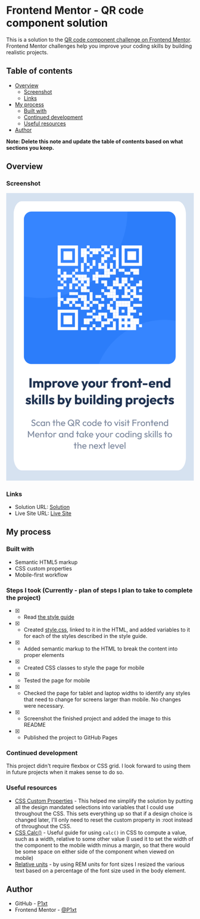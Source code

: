 # Frontend Mentor - QR code component solution

This is a solution to the [QR code component challenge on Frontend Mentor](https://www.frontendmentor.io/challenges/qr-code-component-iux_sIO_H). Frontend Mentor challenges help you improve your coding skills by building realistic projects. 

## Table of contents

- [Overview](#overview)
  - [Screenshot](#screenshot)
  - [Links](#links)
- [My process](#my-process)
  - [Built with](#built-with)
  - [Continued development](#continued-development)
  - [Useful resources](#useful-resources)
- [Author](#author)

**Note: Delete this note and update the table of contents based on what sections you keep.**

## Overview

### Screenshot

![](./screenshot.png)

### Links

- Solution URL: [Solution](https://github.com/P1xt/week3-frontend-speedrun-p1xt/tree/main/docs/qr-code-component)
- Live Site URL: [Live Site](https://p1xt.github.io/week3-frontend-speedrun-p1xt/qr-code-component/index.html)

## My process

### Built with

- Semantic HTML5 markup
- CSS custom properties
- Mobile-first workflow

### Steps I took (Currently - plan of steps I plan to take to complete the project)
- [x] - Read [the style guide](./style-guide.md)
- [x] - Created [style.css](./style.css), linked to it in the HTML, and added variables to it for each of the styles described in the style guide.
- [x] - Added semantic markup to the HTML to break the content into proper elements
- [x] - Created CSS classes to style the page for mobile
- [x] - Tested the page for mobile
- [x] - Checked the page for tablet and laptop widths to identify any styles that need to change for screens larger than mobile. No changes were necessary.
- [x] - Screenshot the finished project and added the image to this README
- [x] - Published the project to GitHub Pages

### Continued development

This project didn't require flexbox or CSS grid. I look forward to using them in future projects when it makes sense to do so.

### Useful resources

- [CSS Custom Properties](https://developer.mozilla.org/en-US/docs/Web/CSS/Using_CSS_custom_properties ) - This helped me simplify the solution by putting all the design mandated selections into variables that I could use throughout the CSS. This sets everything up so that if a design choice is changed later, I'll only need to reset the custom property in :root instead of throughout the CSS.
- [CSS Calc()](https://css-tricks.com/a-complete-guide-to-calc-in-css/) - Useful guide for using `calc()` in CSS to compute a value, such as a width, relative to some other value (I used it to set the width of the component to the mobile width minus a margin, so that there would be some space on either side of the component when viewed on mobile)
- [Relative units](https://snook.ca/archives/html_and_css/font-size-with-rem) - by using REM units for font sizes I resized the various text based on a percentage of the font size used in the body element.



## Author

- GitHub - [P1xt](https://github.com/P1xt)
- Frontend Mentor - [@P1xt](https://www.frontendmentor.io/profile/P1xt)



